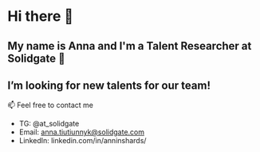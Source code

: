 # Hi there 👋 
## My name is Anna and I'm a Talent Researcher at Solidgate 💚
## I’m looking for new talents for our team! 
📫 Feel free to contact me 
- TG: @at_solidgate
- Email: anna.tiutiunnyk@solidgate.com
- LinkedIn: linkedin.com/in/anninshards/

